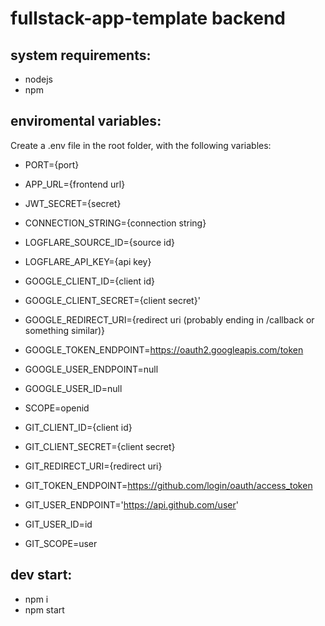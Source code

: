 # fullstack-app-template backend

## system requirements:

- nodejs
- npm

## enviromental variables:

Create a .env file in the root folder, with the following variables:

- PORT={port}
- APP_URL={frontend url}
- JWT_SECRET={secret}
- CONNECTION_STRING={connection string}

- LOGFLARE_SOURCE_ID={source id}
- LOGFLARE_API_KEY={api key}

- GOOGLE_CLIENT_ID={client id}
- GOOGLE_CLIENT_SECRET={client secret}'
- GOOGLE_REDIRECT_URI={redirect uri (probably ending in /callback or something similar)}
- GOOGLE_TOKEN_ENDPOINT=https://oauth2.googleapis.com/token
- GOOGLE_USER_ENDPOINT=null
- GOOGLE_USER_ID=null
- SCOPE=openid

- GIT_CLIENT_ID={client id}
- GIT_CLIENT_SECRET={client secret}
- GIT_REDIRECT_URI={redirect uri}
- GIT_TOKEN_ENDPOINT=https://github.com/login/oauth/access_token
- GIT_USER_ENDPOINT='https://api.github.com/user'
- GIT_USER_ID=id
- GIT_SCOPE=user

## dev start:

- npm i
- npm start

